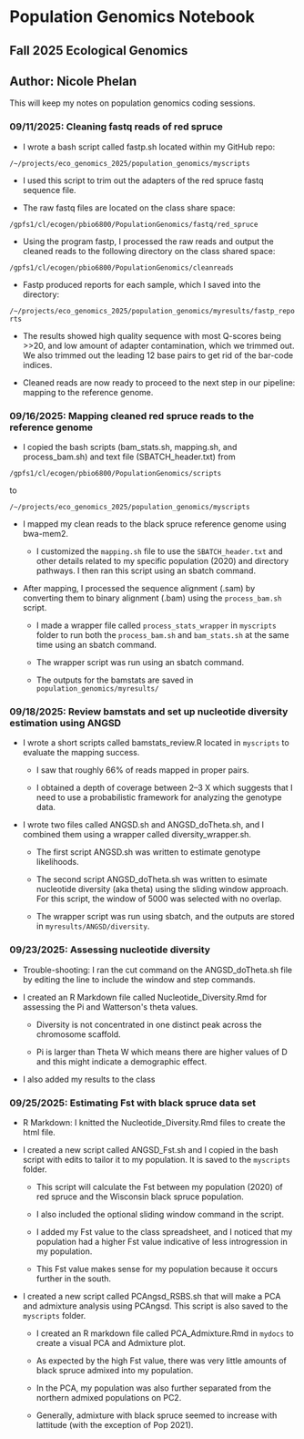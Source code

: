 # Population Genomics Notebook

## Fall 2025 Ecological Genomics

## Author: Nicole Phelan

This will keep my notes on population genomics coding sessions.

### 09/11/2025: Cleaning fastq reads of red spruce

-   I wrote a bash script called fastp.sh located within my GitHub repo:

`/~/projects/eco_genomics_2025/population_genomics/myscripts`

-   I used this script to trim out the adapters of the red spruce fastq sequence file.

-   The raw fastq files are located on the class share space:

`/gpfs1/cl/ecogen/pbio6800/PopulationGenomics/fastq/red_spruce`

-   Using the program fastp, I processed the raw reads and output the cleaned reads to the following directory on the class shared space:

`/gpfs1/cl/ecogen/pbio6800/PopulationGenomics/cleanreads`

-   Fastp produced reports for each sample, which I saved into the directory:

`/~/projects/eco_genomics_2025/population_genomics/myresults/fastp_reports`

-   The results showed high quality sequence with most Q-scores being \>\>20, and low amount of adapter contamination, which we trimmed out. We also trimmed out the leading 12 base pairs to get rid of the bar-code indices.

-   Cleaned reads are now ready to proceed to the next step in our pipeline: mapping to the reference genome.

### 09/16/2025: Mapping cleaned red spruce reads to the reference genome

-   I copied the bash scripts (bam_stats.sh, mapping.sh, and process_bam.sh) and text file (SBATCH_header.txt) from

`/gpfs1/cl/ecogen/pbio6800/PopulationGenomics/scripts`

to

`/~/projects/eco_genomics_2025/population_genomics/myscripts`

-   I mapped my clean reads to the black spruce reference genome using bwa-mem2.

    -   I customized the `mapping.sh` file to use the `SBATCH_header.txt` and other details related to my specific population (2020) and directory pathways. I then ran this script using an sbatch command.

-   After mapping, I processed the sequence alignment (.sam) by converting them to binary alignment (.bam) using the `process_bam.sh` script.

    -   I made a wrapper file called `process_stats_wrapper` in `myscripts` folder to run both the `process_bam.sh` and `bam_stats.sh` at the same time using an sbatch command.

    -   The wrapper script was run using an sbatch command.

    -   The outputs for the bamstats are saved in `population_genomics/myresults/`

### 09/18/2025: Review bamstats and set up nucleotide diversity estimation using ANGSD

-   I wrote a short scripts called bamstats_review.R located in `myscripts` to evaluate the mapping success.

    -   I saw that roughly 66% of reads mapped in proper pairs.

    -   I obtained a depth of coverage between 2–3 X which suggests that I need to use a probabilistic framework for analyzing the genotype data.

-   I wrote two files called ANGSD.sh and ANGSD_doTheta.sh, and I combined them using a wrapper called diversity_wrapper.sh.

    -   The first script ANGSD.sh was written to estimate genotype likelihoods.

    -   The second script ANGSD_doTheta.sh was written to esimate nucleotide diversity (aka theta) using the sliding window approach. For this script, the window of 5000 was selected with no overlap.

    -   The wrapper script was run using sbatch, and the outputs are stored in `myresults/ANGSD/diversity`.

### 09/23/2025: Assessing nucleotide diversity

-   Trouble-shooting: I ran the cut command on the ANGSD_doTheta.sh file by editing the line to include the window and step commands.

-   I created an R Markdown file called Nucleotide_Diversity.Rmd for assessing the Pi and Watterson's theta values.

    -   Diversity is not concentrated in one distinct peak across the chromosome scaffold.

    -   Pi is larger than Theta W which means there are higher values of D and this might indicate a demographic effect.

-   I also added my results to the class

### 09/25/2025: Estimating Fst with black spruce data set

-   R Markdown: I knitted the Nucleotide_Diversity.Rmd files to create the html file.

-   I created a new script called ANGSD_Fst.sh and I copied in the bash script with edits to tailor it to my population. It is saved to the `myscripts` folder.

    -   This script will calculate the Fst between my population (2020) of red spruce and the Wisconsin black spruce population.
    
    -   I also included the optional sliding window command in the script.
    
    -   I added my Fst value to the class spreadsheet, and I noticed that my population had a higher Fst value indicative of less introgression in my population.
    
    -   This Fst value makes sense for my population because it occurs further in the south.
    
-   I created a new script called PCAngsd_RSBS.sh that will make a PCA and admixture analysis using PCAngsd. This script is also saved to the `myscripts` folder.

    -   I created an R markdown file called PCA_Admixture.Rmd in `mydocs` to create a visual PCA and Admixture plot.
    
    -   As expected by the high Fst value, there was very little amounts of black spruce admixed into my population.
    
    -   In the PCA, my population was also further separated from the northern admixed populations on PC2.
    
    -   Generally, admixture with black spruce seemed to increase with lattitude (with the exception of Pop 2021).
